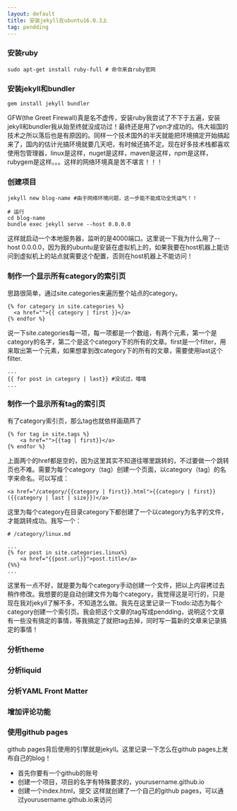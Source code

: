 ```yaml
---
layout: default
title: 安装jekyll在ubuntu16.0.3上
tag: pendding
---
```


### 安装ruby
```
sudo apt-get install ruby-full # 命令来自ruby官网
```

### 安装jekyll和bundler
```
gem install jekyll bundler
```

GFW(the Greet Firewall)真是名不虚传，安装ruby我尝试了不下于五遍，安装jekyll和bundler我从始至终就没成功过！最终还是用了vpn才成功的。伟大祖国的技术之所以落后也是有原因的。同样一个技术国外的半天就能把环境搞定开始搞起来了，国内的估计光搞环境就要几天吧，有时候还搞不定。现在好多技术栈都喜欢使用包管理器，linux是这样，nuget是这样，maven是这样，npm是这样，rubygem是这样。。。这样的网络环境真是苦不堪言！！！

### 创建项目
```
jekyll new blog-name #由于网络环境问题，这一步能不能成功全凭运气！！

# 运行
cd blog-name
bundle exec jekyll serve --host 0.0.0.0
```

这样就启动一个本地服务器，监听的是4000端口。这里说一下我为什么用了--host 0.0.0.0，因为我的ubuntu是安装在虚拟机上的，如果我要在host机器上能访问到虚拟机上的站点就需要这个配置，否则在host机器上不能访问！

### 制作一个显示所有category的索引页
思路很简单，通过site.categories来遍历整个站点的category。
```
{% for category in site.categories %}
  <a href="">{{ category | first }}</a>
{% endfor %}
```

说一下site.categories每一项，每一项都是一个数组，有两个元素，第一个是category的名字，第二个是这个category下的所有的文章。first是一个filter，用来取出第一个元素，如果想拿到改category下的所有的文章，需要使用last这个filter.
```
...
{{ for post in category | last}} #没试过，嘻嘻
...
```

### 制作一个显示所有tag的索引页
有了category索引页，那么tag也就依样画葫芦了
```
{% for tag in site.tags %}
    <a href="">{{tag | first}}</a>
{% endfor %}
```

上面两个的href都是空的，因为这里其实不知道往哪里跳转的，不过要做一个跳转页也不难。需要为每个category（tag）创建一个页面，以category（tag）的名字来命名。可以写成：
```
<a href="/category/{{category | first}}.html">{{category | first}}({{category | last | size}})</a>
```

这里为每个category在目录category下都创建了一个以category为名字的文件，才能跳转成功。我写一个：
```
# /category/linux.md

...
{% for post in site.categories.linux%}
    <a href="{{post.url}}">post.title</a>
{%%}
...
```
这里有一点不好，就是要为每个category手动创建一个文件，把以上内容拷过去稍作修改。我想要的是自动创建文件为每个category，我觉得这是可行的，只是现在我对jekyll了解不多，不知道怎么做。我先在这里记录一下todo:动态为每个category创建一个索引页。我会把这个文章的tag写成pendding，说明这个文章有一些没有搞定的事情，等我搞定了就把tag去掉，同时写一篇新的文章来记录搞定的事情！
### 分析theme

### 分析liquid

### 分析YAML Front Matter

### 增加评论功能

### 使用github pages
github pages背后使用的引擎就是jekyll。这里记录一下怎么在github pages上发布自己的blog！
- 首先你要有一个github的账号
- 创建一个项目，项目的名字有特殊要求的，yourusername.github.io
- 创建一个index.html，提交
这样就创建了一个自己的github pages，可以通过yourusername.github.io来访问

